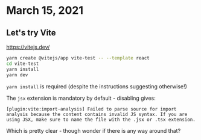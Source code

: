 # March 15, 2021

## Let's try Vite

https://vitejs.dev/

```bash
yarn create @vitejs/app vite-test -- --template react
cd vite-test
yarn install
yarn dev
```

`yarn install` is required (despite the instructions suggesting otherwise!)

The `jsx` extension is mandatory by default - disabling gives:

```
[plugin:vite:import-analysis] Failed to parse source for import analysis because the content contains invalid JS syntax. If you are using JSX, make sure to name the file with the .jsx or .tsx extension.
```

Which is pretty clear - though wonder if there is any way around that?
